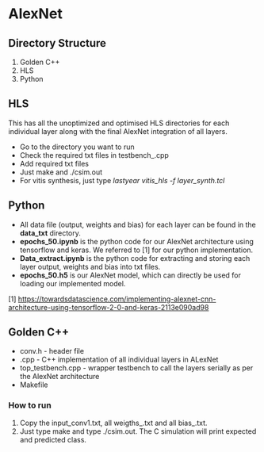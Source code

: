 # AlexNet
## Directory Structure
1. Golden C++
2. HLS
3. Python

## HLS
This has all the unoptimized and optimised HLS directories for each individual layer along with the final AlexNet integration of all layers.
* Go to the directory you want to run
* Check the required txt files in testbench_<layer>.cpp
* Add required txt files 
* Just make and ./csim.out
* For vitis synthesis, just type _lastyear vitis_hls -f layer_synth.tcl_

## Python
* All data file (output, weights and bias) for each layer can be found in the **data_txt** directory.
* **epochs_50.ipynb** is the python code for our AlexNet architecture using tensorflow and keras. We referred to [1] for our python implementation.
* **Data_extract.ipynb** is the python code for extracting and storing each layer output, weights and bias into txt files.
* **epochs_50.h5** is our AlexNet model, which can directly be used for loading our implemented model.

[1] https://towardsdatascience.com/implementing-alexnet-cnn-architecture-using-tensorflow-2-0-and-keras-2113e090ad98

## Golden C++

* conv.h - header file
* <layer>.cpp - C++ implementation of all individual layers in ALexNet
* top_testbench.cpp - wrapper testbench to call the layers serially as per the AlexNet architecture
* Makefile

### How to run

1. Copy the input_conv1.txt, all weigths_<layer>.txt and all bias_<layer>.txt.
2. Just type make and type ./csim.out. The C simulation will print expected and predicted class.


